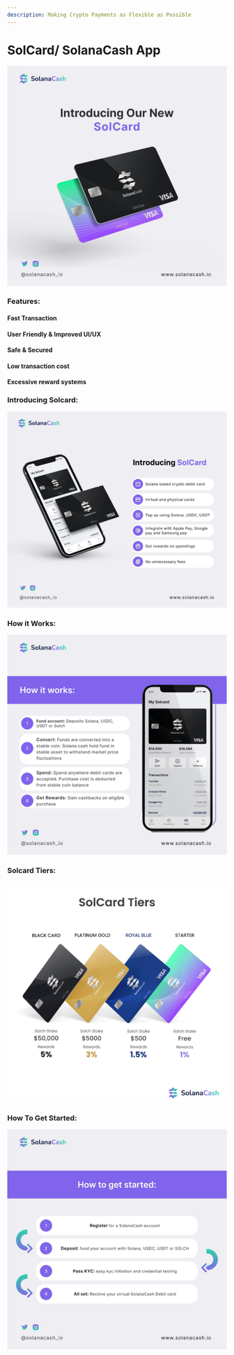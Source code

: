 ```yaml
---
description: Making Crypto Payments as Flexible as Possible
---
```


# SolCard/ SolanaCash App

![](../.gitbook/assets/1b4babdb-ec00-48a9-b22a-57e9f044439b.JPG)

### Features:

#### Fast Transaction

#### User Friendly & Improved UI/UX

#### Safe & Secured

#### Low transaction cost

#### Excessive reward systems

### Introducing Solcard:

![](<../.gitbook/assets/ca29889e-01f7-4fe5-8acb-460f164a5378 (1).JPG>)

### How it Works:

![](../.gitbook/assets/8f155b0f-670d-4b92-8ee7-e9a48b8b2acb.JPG)

### Solcard Tiers:

![](../.gitbook/assets/8b394819-14bb-4ad7-8c1f-579c63117445.JPG)

### How To Get Started:

![](../.gitbook/assets/27e7a7a3-b5ef-49b7-8b48-ed0679e341d5.JPG)
